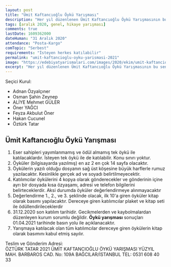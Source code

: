 ```yaml
---
layout: post
title: "Ümit Kaftancıoğlu Öykü Yarışması"
description: "Her yıl düzenlenen Ümit Kaftancıoğlu Öykü Yarışmasının bu sene son başvuru tarihi Aralık 2020."
tags: [aralık 2020, genel, hikaye yarışması]
comments: true
lastDate: 1609362000
dateHuman: "31 Aralık 2020"
attendance: "Posta-Kargo"
comTopic: "Serbest"
requirements: "İsteyen herkes katılabilir"
permalink: "umit-kaftancioglu-oyku-yarismasi-2021"
image: "https://edebiyatyarismalari.com/images/2020/ekim/umit-kaftancioglu-oyku-yarismasi.jpg"
excerpt: "Her yıl düzenlenen Ümit Kaftancıoğlu Öykü Yarışmasının bu sene son başvuru tarihi Aralık 2020."
---
```


Seçici Kurul:  
- Adnan Özyalçıner
- Osman Şahin Zeynep
- ALİYE Mehmet GÜLER
- Öner YAĞCI
- Feyza Akbulut Öner
- Hakan Cucunel
- Öztürk Tatar

## Ümit Kaftancıoğlu Öykü Yarışması
1. Eser sahipleri yayımlanmamış ve ödül almamış tek öykü ile katılacaklardır. İsteyen tek öykü ile de katılabilir. Konu sınırı yoktur. 
2. Öyküler (bilgisayarda yazılmış) en az 2 en çok 14 sayfa olacaktır. 
3. Öykülerin yazılı olduğu dosyanın sağ üst köşesine büyük harflerle rumuz yazılacaktır. Kesinlikle gerçek ad ve soyadı belirtilmeyecektir. 
4. Katılımcılar öykülerini 4 kopya olarak gönderecekler ve gönderinin içine ayrı bir dosyada kısa özyaşamı, adresi ve telefon bilgilerini belirteceklerdir. Aksi durumda öyküler değerlendirmeye alınmayacaktır 
5. Değerlendirme 1., 2., ve 3. şeklinde olacak, ilk 10'a giren öyküler kitap olarak basımı yapılacaktır. Dereceye giren katılımcılar plaket ve kitap seti ile ödüllendirileceklerdir
6. 31.12.2020 son katılım tarihidir. Gecikmelerden ve kaybolmalardan düzenleyen kurum sorumlu değildir. **Öykü yarışması** sonuçları 01.04.2021 tarihinde basın yolu ile açıklanacaktır. 
7. Yarışmaya katılacak olan tüm katılımcılar dereceye giren öykülerin kitap olarak basımını kabul etmiş sayılır.

Teslim ve Gönderim Adresi:  
ÖZTÜRK TATAR 2021 ÜMİT KAFTANCIOĞLU ÖYKÜ YARIŞMASI YÜZYIL MAH. BARBAROS CAD. No: 109A BAĞCILAR/İSTANBUL TEL: 0531 608 40 33